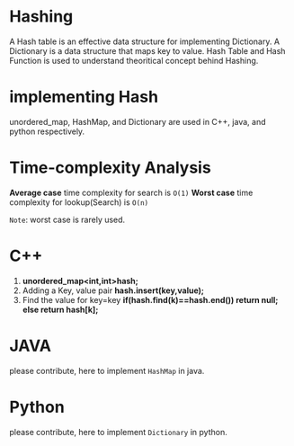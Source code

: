 # **Hashing** 
A Hash table is an effective data structure for implementing Dictionary. A Dictionary is a data structure that maps key to value.
Hash Table and Hash Function is used to understand theoritical concept behind Hashing.
 # implementing Hash
  
 unordered_map, HashMap, and Dictionary are used in  C++, java, and python respectively.

# Time-complexity Analysis
 **Average case** time complexity for search is `O(1)`
 **Worst case** time complexity for lookup(Search) is `O(n)`

 ``Note``: worst case is rarely used. 

# **C++**

1) **unordered_map<int,int>hash;** 
2) Adding a Key, value pair
**hash.insert(key,value);**
3) Find the value for key=key
**if(hash.find(k)==hash.end()) return null;
else return hash[k];**

# **JAVA**

please contribute, here to implement ``HashMap`` in java.
# **Python** 

please contribute, here to implement ``Dictionary`` in python.


